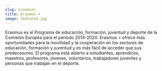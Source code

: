 ```yaml
---
slug: erasmus+
title: Erasmus +
image: featured.jpg
---
```


Erasmus es el Programa de educación, formación, juventud y deporte de la
Comisión Europea para el período 2014-2020. Erasmus + ofrece más oportunidades
para la movilidad y la cooperación en los sectores de educación, formación y
juventud y es más fácil de acceder que sus predecesores. El programa está
abierto a estudiantes, aprendices, maestros, profesores, jóvenes, voluntarios,
trabajadores juveniles y personas que trabajan en el deporte.
